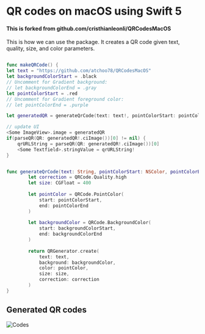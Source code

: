 # QR codes on macOS using Swift 5
#### This is forked from github.com/cristhianleonli/QRCodesMacOS

This is how we can use the package. It creates a QR code given text, quality, size, and color parameters.

```swift

func makeQRCode() {
let text = "https://github.com/atchoo78/QRCodesMacOS"
let backgroundColorStart = .black
// Uncomment for Gradient background:
// let backgroundColorEnd = .gray
let pointColorStart = .red
// Uncomment for Gradient foreground color:
// let pointColorEnd = .purple

let generatedQR = generateQrCode(text: text!, pointColorStart: pointColorStart, pointColorEnd: nil, backgroundColorStart: backgroundColorStart, backgroundColorEnd: nil)

// update UI
<Some ImageView>.image = generatedQR
if(parseQR(QR: generatedQR!.ciImage())[0] != nil) {
	qrURLString = parseQR(QR: generatedQR!.ciImage())[0]
	<Some Textfield>.stringValue = qrURLString!
}


func generateQrCode(text: String, pointColorStart: NSColor, pointColorEnd: NSColor?, backgroundColorStart: NSColor, backgroundColorEnd: NSColor?) -> NSImage? {
   	    let correction = QRCode.Quality.high
    	let size: CGFloat = 400
    
    	let pointColor = QRCode.PointColor(
        	start: pointColorStart,
        	end: pointColorEnd
    	)
    
		let backgroundColor = QRCode.BackgroundColor(
        	start: backgroundColorStart,
        	end: backgroundColorEnd
    	)
    
    	return QRGenerator.create(
        	text: text,
			background: backgroundColor,
			color: pointColor,
        	size: size,
        	correction: correction
    	)
}
```

## Generated QR codes
![Codes](https://github.com/cristhianleonli/qr-codes-macos/blob/main/screnshots/codes.png)
